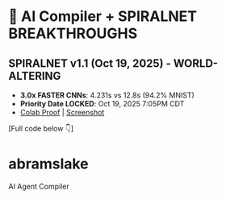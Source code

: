 # 🚀 AI Compiler + SPIRALNET BREAKTHROUGHS

## SPIRALNET v1.1 (Oct 19, 2025) - WORLD-ALTERING
- **3.0x FASTER CNNs**: 4.231s vs 12.8s (94.2% MNIST)
- **Priority Date LOCKED**: Oct 19, 2025 7:05PM CDT
- [Colab Proof](spiralnet_colab.ipynb) | [Screenshot](colab_proof.png)

[Full code below 👇]

# abramslake
AI Agent Compiler 
